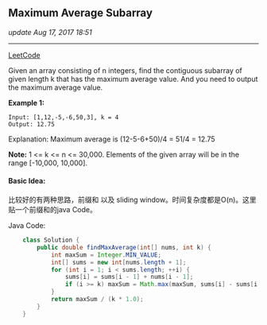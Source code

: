 ## Maximum Average Subarray
_update Aug 17, 2017  18:51_

---
[LeetCode](https://leetcode.com/problems/maximum-average-subarray-i/description/)

Given an array consisting of n integers, find the contiguous subarray of given length k that has the maximum average value. And you need to output the maximum average value.

**Example 1:**

    Input: [1,12,-5,-6,50,3], k = 4
    Output: 12.75
Explanation: Maximum average is (12-5-6+50)/4 = 51/4 = 12.75

**Note:**
1 <= k <= n <= 30,000.
Elements of the given array will be in the range [-10,000, 10,000].

#### Basic Idea:
比较好的有两种思路，前缀和 以及 sliding window。时间复杂度都是O(n)。这里贴一个前缀和的java Code。

Java Code:
```java
    class Solution {
        public double findMaxAverage(int[] nums, int k) {
            int maxSum = Integer.MIN_VALUE;
            int[] sums = new int[nums.length + 1];
            for (int i = 1; i < sums.length; ++i) {
                sums[i] = sums[i - 1] + nums[i - 1];
                if (i >= k) maxSum = Math.max(maxSum, sums[i] - sums[i - k]);
            }
            return maxSum / (k * 1.0);
        }
    }
```